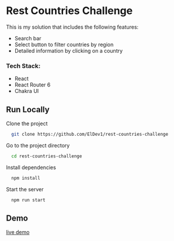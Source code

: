 
# Rest Countries Challenge

This is my solution that includes the following features:

- Search bar
- Select button to filter countries by region
- Detailed information by clicking on a country 

### Tech Stack:

- React
- React Router 6
- Chakra UI

## Run Locally

Clone the project

```bash
  git clone https://github.com/ElDev1/rest-countries-challenge
```

Go to the project directory

```bash
  cd rest-countries-challenge
```

Install dependencies

```bash
  npm install
```

Start the server

```bash
  npm run start
```


## Demo

[live demo](https://rest-countries-challenge-umber.vercel.app/)

